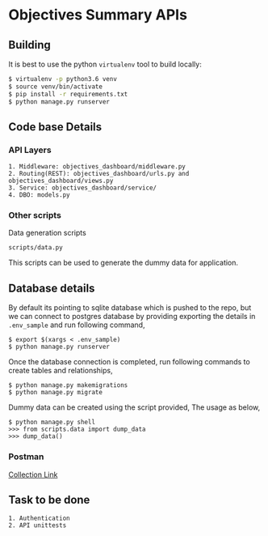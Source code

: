 # Objectives Summary APIs

## Building

It is best to use the python `virtualenv` tool to build locally:

```sh
$ virtualenv -p python3.6 venv 
$ source venv/bin/activate
$ pip install -r requirements.txt
$ python manage.py runserver
```

## Code base Details

### API Layers
        
    1. Middleware: objectives_dashboard/middleware.py
    2. Routing(REST): objectives_dashboard/urls.py and objectives_dashboard/views.py
    3. Service: objectives_dashboard/service/
    4. DBO: models.py
   
### Other scripts

Data generation scripts
    
    scripts/data.py
    
This scripts can be used to generate the dummy data for application.

## Database details

By default its pointing to sqlite database which is pushed to the repo, 
but we can connect to postgres database by providing exporting the details in `.env_sample` 
and run following command,

    $ export $(xargs < .env_sample)
    $ python manage.py runserver

Once the database connection is completed, run following commands to create tables and relationships, 

    $ python manage.py makemigrations
    $ python manage.py migrate


Dummy data can be created using the script provided, The usage as below,
    
    $ python manage.py shell
    >>> from scripts.data import dump_data    
    >>> dump_data()


### Postman

[Collection Link](https://www.getpostman.com/collections/15740f56c5ca67052a57)



## Task to be done

    1. Authentication
    2. API unittests

